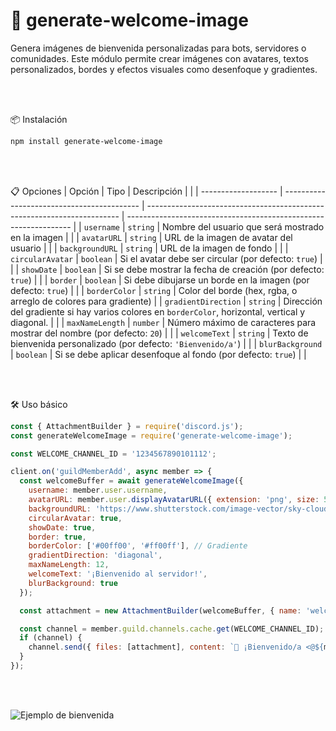 
<h1>🎉 generate-welcome-image</h1>
Genera imágenes de bienvenida personalizadas para bots, servidores o comunidades. Este módulo permite crear imágenes con avatares, textos personalizados, bordes y efectos visuales como desenfoque y gradientes.

<br><br>

📦 Instalación

```bash
npm install generate-welcome-image
```

<br><br>

📋 Opciones
| Opción              | Tipo                                       | Descripción                                                             |                                                                  |
| ------------------- | ------------------------------------------ | ----------------------------------------------------------------------- | ---------------------------------------------------------------- |
| `username`          | `string`                                   | Nombre del usuario que será mostrado en la imagen                       |                                                                  |
| `avatarURL`         | `string`                                   | URL de la imagen de avatar del usuario                                  |                                                                  |
| `backgroundURL`     | `string`                                   | URL de la imagen de fondo                                               |                                                                  |
| `circularAvatar`    | `boolean`                                  | Si el avatar debe ser circular (por defecto: `true`)                    |                                                                  |
| `showDate`          | `boolean`                                  | Si se debe mostrar la fecha de creación (por defecto: `true`)           |                                                                  |
| `border`            | `boolean`                                  | Si debe dibujarse un borde en la imagen (por defecto: `true`)           |                                                                  |
| `borderColor`       | `string`                                                                                                | Color del borde (hex, rgba, o arreglo de colores para gradiente) |
| `gradientDirection` | `string` | Dirección del gradiente si hay varios colores en `borderColor`, horizontal, vertical y diagonal.          |                                                                  |
| `maxNameLength`     | `number`                                   | Número máximo de caracteres para mostrar del nombre (por defecto: `20`) |                                                                  |
| `welcomeText`       | `string`                                   | Texto de bienvenida personalizado (por defecto: `'Bienvenido/a'`)       |                                                                  |
| `blurBackground`    | `boolean`                                  | Si se debe aplicar desenfoque al fondo (por defecto: `true`)            |                                                                  |

<br><br>

🛠 Uso básico
```js
const { AttachmentBuilder } = require('discord.js');
const generateWelcomeImage = require('generate-welcome-image');

const WELCOME_CHANNEL_ID = '1234567890101112';

client.on('guildMemberAdd', async member => {
  const welcomeBuffer = await generateWelcomeImage({
    username: member.user.username,
    avatarURL: member.user.displayAvatarURL({ extension: 'png', size: 512 }),
    backgroundURL: 'https://www.shutterstock.com/image-vector/sky-clouds-anime-background-cloudy-600nw-2430402851.jpg',
    circularAvatar: true,
    showDate: true,
    border: true,
    borderColor: ['#00ff00', '#ff00ff'], // Gradiente
    gradientDirection: 'diagonal',
    maxNameLength: 12,
    welcomeText: '¡Bienvenido al servidor!',
    blurBackground: true
  });

  const attachment = new AttachmentBuilder(welcomeBuffer, { name: 'welcome.png' });

  const channel = member.guild.channels.cache.get(WELCOME_CHANNEL_ID);
  if (channel) {
    channel.send({ files: [attachment], content: `🎉 ¡Bienvenido/a <@${member.id}>!` });
  }
});

```

<br><br>

![Ejemplo de bienvenida](https://media.discordapp.net/attachments/1054041270894465127/1378768677939318874/welcome.png?ex=683dcde5&is=683c7c65&hm=492b8bd2593de1b8522c84c65b265bc5ae2ab657705937a159720efb25def116&=&format=webp&quality=lossless)
